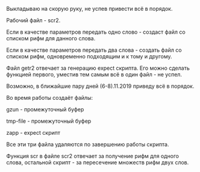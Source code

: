 Выкладываю на скорую руку, не успев привести всё в порядок.

Рабочий файл - scr2.

Если в качестве параметров передать одно слово - создаст файл со списком рифм для данного слова.

Если в качестве параметров передать два слова - создать файл со списком рифм, одновременно подходящим и к тому и другому.

Файл getr2 отвечает за генерацию expect скрипта. Его можно сделать функцией первого, уместив тем самым всё в один файл - не успел.

Возможно, в ближайшие пару дней (6-8).11.2019 приведу всё в порядок.

Во время работы создаёт файлы:

gzun - промежуточный буфер

tmp-file - промежуточный буфер

zapp - expect скрипт

Все эти три файла удаляются по завершению работы скрипта.

Функция scr в файле scr2 отвечает за получение рифм для одного слова, остальной скрипт - за пересечение множеств рифм двух слов.
